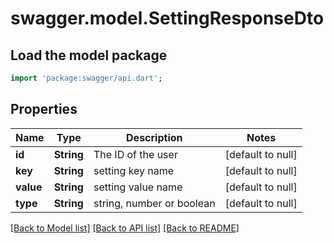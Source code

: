 # swagger.model.SettingResponseDto

## Load the model package
```dart
import 'package:swagger/api.dart';
```

## Properties
Name | Type | Description | Notes
------------ | ------------- | ------------- | -------------
**id** | **String** | The ID of the user | [default to null]
**key** | **String** | setting key name | [default to null]
**value** | **String** | setting value name | [default to null]
**type** | **String** | string, number or boolean | [default to null]

[[Back to Model list]](../README.md#documentation-for-models) [[Back to API list]](../README.md#documentation-for-api-endpoints) [[Back to README]](../README.md)

